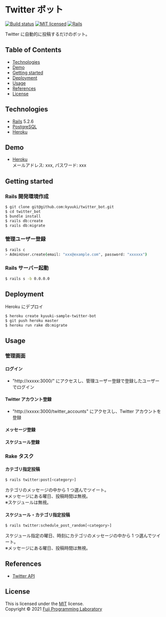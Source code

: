 Twitter ボット
==============

[![Build status][shield-build]](#)
[![MIT licensed][shield-license]](#)
[![Rails][shield-rails]][rails]

Twitter に自動的に投稿するだけのボット。

## Table of Contents

* [Technologies](#technologies)
* [Demo](#demo)
* [Getting started](#getting-started)
* [Deployment](#deployment)
* [Usage](#usage)
* [References](#references)
* [License](#license)

## Technologies

* [Rails][rails] 5.2.6
* [PostgreSQL][postgresql]
* [Heroku][heroku]

## Demo

* [Heroku](https://kyuuki-twitter-bot.herokuapp.com)  
  メールアドレス: xxx, パスワード: xxx

## Getting started

### Rails 開発環境作成

```sh
$ git clone git@github.com:kyuuki/twitter_bot.git
$ cd twitter_bot
$ bundle install
$ rails db:create
$ rails db:migrate
```

### 管理ユーザー登録

```sh
$ rails c
> AdminUser.create(email: "xxx@example.com", password: "xxxxxx")
```

### Rails サーバー起動

```sh
$ rails s -b 0.0.0.0
```

## Deployment

Heroku にデプロイ

```sh
$ heroku create kyuuki-sample-twitter-bot
$ git push heroku master
$ heroku run rake db:migrate
```

## Usage

### 管理画面

#### ログイン

- "http://xxxxx:3000/" にアクセスし、管理ユーザー登録で登録したユーザーでログイン

#### Twitter アカウント登録

- "http://xxxxx:3000/twitter_accounts" にアクセスし、Twitter アカウントを登録

#### メッセージ登録

#### スケジュール登録

### Rake タスク

#### カテゴリ指定投稿

```sh
$ rails twitter:post[<category>]
```

カテゴリのメッセージの中から 1 つ選んでツイート。  
※メッセージにある曜日、投稿時間は無視。  
※スケジュールは無視。

#### スケジュール・カテゴリ指定投稿

```sh
$ rails twitter:schedule_post_random[<category>]
```

スケジュール指定の曜日、時刻にカテゴリのメッセージの中から 1 つ選んでツイート。  
※メッセージにある曜日、投稿時間は無視。

## References

* [Twitter API](https://developer.twitter.com/en/docs/twitter-api)

## License

This is licensed under the [MIT](https://choosealicense.com/licenses/mit/) license.  
Copyright &copy; 2021 [Fuji Programming Laboratory](https://fuji-labo.com/)



[rails]: https://rubyonrails.org/
[postgresql]: https://www.postgresql.org/
[heroku]: https://www.heroku.com/home

[shield-build]: https://img.shields.io/badge/build-passing-brightgreen.svg
[shield-license]: https://img.shields.io/badge/license-MIT-blue.svg
[shield-rails]: https://img.shields.io/badge/-Rails-CC0000.svg?logo=ruby-on-rails&style=flat
